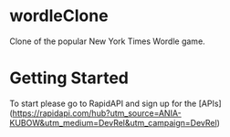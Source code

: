 # wordleClone

Clone of the popular New York Times Wordle game.

# Getting Started

To start please go to RapidAPI and sign up for the [APIs] (https://rapidapi.com/hub?utm_source=ANIA-KUBOW&utm_medium=DevRel&utm_campaign=DevRel)


